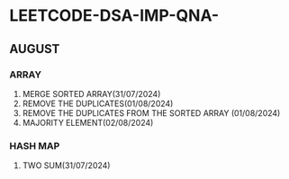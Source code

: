 # LEETCODE-DSA-IMP-QNA-
## AUGUST
### ARRAY 
1. MERGE SORTED ARRAY(31/07/2024)
2. REMOVE THE DUPLICATES(01/08/2024)
3. REMOVE THE DUPLICATES FROM THE SORTED ARRAY (01/08/2024)
4. MAJORITY ELEMENT(02/08/2024)

### HASH MAP
1. TWO SUM(31/07/2024)